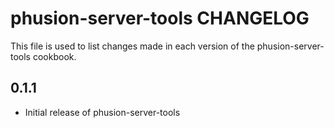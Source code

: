 # phusion-server-tools CHANGELOG

This file is used to list changes made in each version of the phusion-server-tools cookbook.

## 0.1.1

* Initial release of phusion-server-tools


